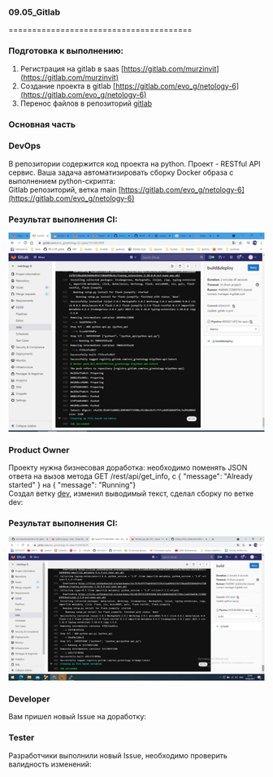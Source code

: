 ### 09.05_Gitlab </br>
=======================================</br>
### Подготовка к выполнению: </br>
1) Регистрация на gitlab в saas [https://gitlab.com/murzinvit](https://gitlab.com/murzinvit)</br>
2) Создание проекта в gitlab [https://gitlab.com/evo_g/netology-6](https://gitlab.com/evo_g/netology-6)</br>
3) Перенос файлов в репозиторий [gitlab](https://github.com/murzinvit/screen/blob/0fcbe00c43537b2c3095d025215bc528a766e2fb/GITLAB/gitlab.jpg) </br>
### Основная часть </br>
### DevOps </br>
В репозитории содержится код проекта на python. Проект - RESTful API сервис. Ваша задача автоматизировать сборку Docker образа с выполнением python-скрипта: </br>
Gitlab репозиторий, ветка main [https://gitlab.com/evo_g/netology-6](https://gitlab.com/evo_g/netology-6)</br>

### Результат выполнения CI:</br>
![ci_complit](https://github.com/murzinvit/screen/blob/264a4db5925bcc9a08242e9ec016cc17b551b459/GITLAB/Git_lab_CI_complit.jpg)</br>

### Product Owner</br>
Проекту нужна бизнесовая доработка: необходимо поменять JSON ответа на вызов метода GET /rest/api/get_info, с { "message": "Already started" } на { "message": "Running"}</br>
Создал ветку [dev](https://gitlab.com/evo_g/netology-6/-/tree/dev), изменил выводимый текст, сделал сборку по ветке dev:</br>

### Результат выполнения CI:</br>
![Build_on_dev](https://github.com/murzinvit/screen/blob/50ecf0091f6815d2106e44cbd3464ccd3b86c8fa/GITLAB/Build_on_dev.jpg)</br>

### Developer </br>
Вам пришел новый Issue на доработку: </br>

### Tester </br>
Разработчики выполнили новый Issue, необходимо проверить валидность изменений: </br>

